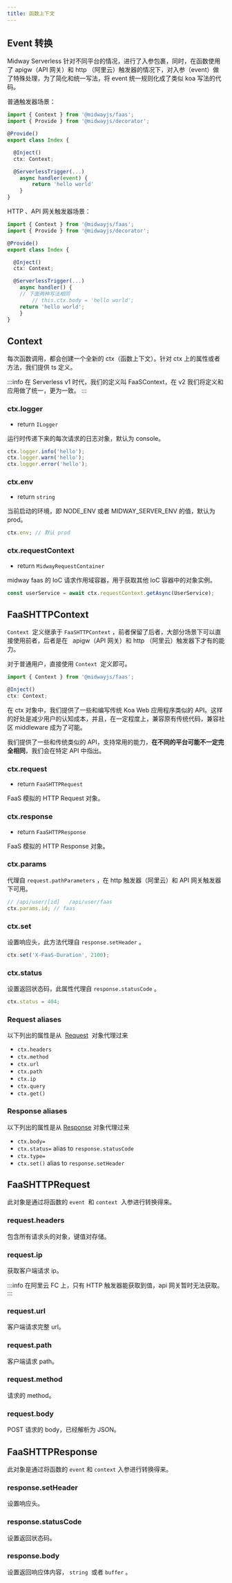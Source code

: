 ```yaml
---
title: 函数上下文
---
```


## Event 转换

Midway Serverless 针对不同平台的情况，进行了入参包裹，同时，在函数使用了 apigw（API 网关）和 http （阿里云）触发器的情况下，对入参（event）做了特殊处理，为了简化和统一写法，将 event 统一规则化成了类似 koa 写法的代码。

普通触发器场景：

```typescript
import { Context } from '@midwayjs/faas';
import { Provide } from '@midwayjs/decorator';

@Provide()
export class Index {

  @Inject()
  ctx: Context;

  @ServerlessTrigger(...)
	async handler(event) {
		return 'hello world'
	}
}
```

HTTP 、API 网关触发器场景：

```typescript
import { Context } from '@midwayjs/faas';
import { Provide } from '@midwayjs/decorator';

@Provide()
export class Index {

  @Inject()
  ctx: Context;

  @ServerlessTrigger(...)
	async handler() {
    // 下面两种写法相同
		// this.ctx.body = 'hello world';
    return 'hello world';
	}
}
```

## Context

每次函数调用，都会创建一个全新的 ctx（函数上下文）。针对 ctx 上的属性或者方法，我们提供 ts 定义。

:::info
在 Serverless v1 时代，我们的定义叫 FaaSContext，在 v2 我们将定义和应用做了统一，更为一致。
:::

### ctx.logger

- return `ILogger`

运行时传递下来的每次请求的日志对象，默认为 console。

```typescript
ctx.logger.info('hello');
ctx.logger.warn('hello');
ctx.logger.error('hello');
```

### ctx.env

- return `string`

当前启动的环境，即 NODE_ENV 或者 MIDWAY_SERVER_ENV 的值，默认为 prod。

```typescript
ctx.env; // 默认 prod
```

### ctx.requestContext

- return `MidwayRequestContainer`

midway faas 的 IoC 请求作用域容器，用于获取其他 IoC 容器中的对象实例。

```typescript
const userService = await ctx.requestContext.getAsync(UserService);
```

## FaaSHTTPContext

`Context`  定义继承于 `FaaSHTTPContext` ，前者保留了后者，大部分场景下可以直接使用前者，后者是在   apigw（API 网关）和 http （阿里云）触发器下才有的能力。

对于普通用户，直接使用 `Context`  定义即可。

```typescript
import { Context } from '@midwayjs/faas';

@Inject()
ctx: Context;
```

在 ctx 对象中，我们提供了一些和编写传统 Koa Web 应用程序类似的 API。这样的好处是减少用户的认知成本，并且，在一定程度上，兼容原有传统代码，兼容社区 middleware 成为了可能。

我们提供了一些和传统类似的 API，支持常用的能力，**在不同的平台可能不一定完全相同**，我们会在特定 API 中指出。

### ctx.request

- return `FaaSHTTPRequest`

FaaS 模拟的 HTTP Request 对象。

### ctx.response

- return `FaaSHTTPResponse`

FaaS 模拟的 HTTP Response 对象。

### ctx.params

代理自 `request.pathParameters` ，在 http 触发器（阿里云）和 API 网关触发器下可用。

```typescript
// /api/user/[id]   /api/user/faas
ctx.params.id; // faas
```

### ctx.set

设置响应头，此方法代理自 `response.setHeader` 。

```typescript
ctx.set('X-FaaS-Duration', 2100);
```

### ctx.status

设置返回状态码，此属性代理自 `response.statusCode` 。

```typescript
ctx.status = 404;
```

###

### Request aliases

以下列出的属性是从  [Request](#k6AZp)  对象代理过来

- `ctx.headers`
- `ctx.method`
- `ctx.url`
- `ctx.path`
- `ctx.ip`
- `ctx.query`
- `ctx.get()`

### Response aliases

以下列出的属性是从 [Response](#kfTOD) 对象代理过来

- `ctx.body=`
- `ctx.status=` alias to `response.statusCode`
- `ctx.type=`
- `ctx.set()` alias to `response.setHeader`

##

## FaaSHTTPRequest

此对象是通过将函数的 `event`  和 `context`  入参进行转换得来。

### request.headers

包含所有请求头的对象，键值对存储。

### request.ip

获取客户端请求 ip。

:::info
在阿里云 FC 上，只有 HTTP 触发器能获取到值，api 网关暂时无法获取。
:::

### request.url

客户端请求完整 url。

### request.path

客户端请求 path。

### request.method

请求的 method。

### request.body

POST 请求的 body，已经解析为 JSON。

## FaaSHTTPResponse

此对象是通过将函数的 `event` 和 `context` 入参进行转换得来。

### response.setHeader

设置响应头。

### response.statusCode

设置返回状态码。

### response.body

设置返回响应体内容， `string`  或者 `buffer` 。
